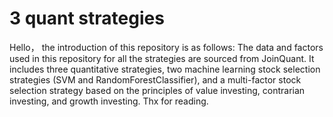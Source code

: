 # 3 quant strategies
Hello，
the introduction of this repository is as follows: The data and factors used in this repository for all the strategies are sourced from JoinQuant. It includes three quantitative strategies, two machine learning stock selection strategies (SVM and RandomForestClassifier), and a multi-factor stock selection strategy based on the principles of value investing, contrarian investing, and growth investing. 
Thx for reading.
